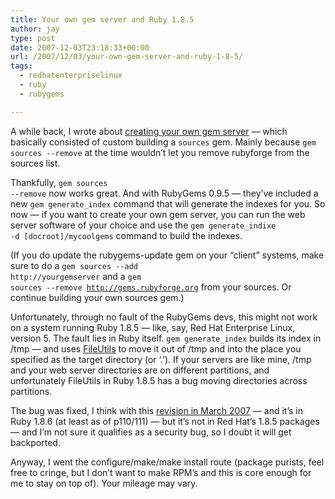 ```yaml
---
title: Your own gem server and Ruby 1.8.5
author: jay
type: post
date: 2007-12-03T23:18:33+00:00
url: /2007/12/03/your-own-gem-server-and-ruby-1-8-5/
tags:
  - redhatenterpriselinux
  - ruby
  - rubygems

---
```

A while back, I wrote about [creating your own gem server][1] — which basically consisted of custom building a <code class="highlighter-rouge">sources</code> gem. Mainly because <code class="highlighter-rouge">gem sources --remove</code> at the time wouldn’t let you remove rubyforge from the sources list.

Thankfully, <code class="highlighter-rouge">gem sources --remove</code> now works great. And with RubyGems 0.9.5 — they’ve included a new <code class="highlighter-rouge">gem generate_index</code> command that will generate the indexes for you. So now — if you want to create your own gem server, you can run the web server software of your choice and use the <code class="highlighter-rouge">gem generate_indixe -d [docroot]/mycoolgems</code> command to build the indexes.

(If you do update the rubygems-update gem on your “client” systems, make sure to do a <code class="highlighter-rouge">gem sources --add http://yourgemserver</code> and a <code class="highlighter-rouge">gem sources --remove http://gems.rubyforge.org</code> from your sources. Or continue building your own sources gem.)

Unfortunately, through no fault of the RubyGems devs, this might not work on a system running Ruby 1.8.5 — like, say, Red Hat Enterprise Linux, version 5. The fault lies in Ruby itself. <code class="highlighter-rouge">gem generate_index</code> builds its index in /tmp — and uses [FileUtils][2] to move it out of /tmp and into the place you specified as the target directory (or ‘.’). If your servers are like mine, /tmp and your web server directories are on different partitions, and unfortunately FileUtils in Ruby 1.8.5 has a bug moving directories across partitions.

The bug was fixed, I think with this [revision in March 2007][3] — and it’s in Ruby 1.8.6 (at least as of p110/111) — but it’s not in Red Hat’s 1.8.5 packages — and I’m not sure it qualifies as a security bug, so I doubt it will get backported.

Anyway, I went the configure/make/make install route (package purists, feel free to cringe, but I don’t want to make RPM’s and this is core enough for me to stay on top of). Your mileage may vary.

 [1]: https://rambleon.org/2007/04/19/creating-your-own-gem-server/
 [2]: http://ruby-doc.org/core/classes/FileUtils.html
 [3]: http://svn.ruby-lang.org/cgi-bin/viewvc.cgi?view=rev&revision=11974
